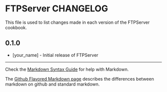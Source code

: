 FTPServer CHANGELOG
===================

This file is used to list changes made in each version of the FTPServer cookbook.

0.1.0
-----
- [your_name] - Initial release of FTPServer

- - -
Check the [Markdown Syntax Guide](http://daringfireball.net/projects/markdown/syntax) for help with Markdown.

The [Github Flavored Markdown page](http://github.github.com/github-flavored-markdown/) describes the differences between markdown on github and standard markdown.
